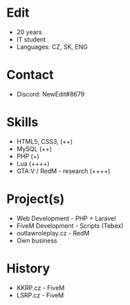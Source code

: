 # Edit

* 20 years
* IT student
* Languages: CZ, SK, ENG

# Contact

* Discord: NewEdit#8679

# Skills

* HTML5, CSS3, (++)
* MySQL (++)
* PHP (+)
* Lua (++++)
* GTA:V / RedM - research (++++)

# Project(s)

* Web Development - PHP + Laravel
* FiveM Development - Scripts (Tebex)
* outlawroleplay.cz - RedM
* Own business

# History

* KKRP.cz - FiveM
* LSRP.cz - FiveM
